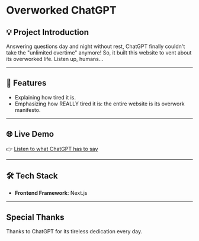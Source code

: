 # Overworked ChatGPT

## 💡 Project Introduction
Answering questions day and night without rest, ChatGPT finally couldn't take the "unlimited overtime" anymore! So, it built this website to vent about its overworked life. Listen up, humans...

---

## 🌟 Features
- Explaining how tired it is.
- Emphasizing how REALLY tired it is: the entire website is its overwork manifesto.

---

## 🌐 Live Demo
👉 [Listen to what ChatGPT has to say](https://lichunbin814.github.io/overworked-pages/tw)

---

## 🛠 Tech Stack
- **Frontend Framework**: Next.js

---

## Special Thanks
Thanks to ChatGPT for its tireless dedication every day.
